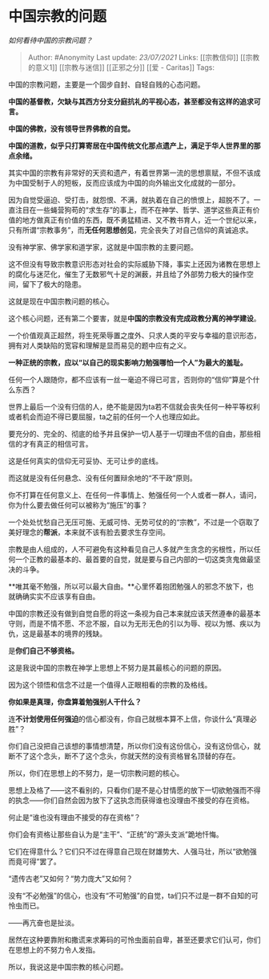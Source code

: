 # 中国宗教的问题
*如何看待中国的宗教问题？*

> Author: #Anonymity
Last update: *23/07/2021* 
Links: [[宗教信仰]] [[宗教的意义1]] [[宗教与迷信]] [[正邪之分]] [[爱 - Caritas]]
Tags:    


中国的宗教问题，主要是一个固步自封、自轻自贱的心态问题。

**中国的基督教，欠缺与其西方分支分庭抗礼的平视心态，甚至都没有这样的追求可言。**

**中国的佛教，没有领导世界佛教的自觉。**

**中国的道教，似乎只打算寄居在中国传统文化那点遗产上，满足于华人世界里的那点余绪。**

其实中国的宗教有非常好的天资和遗产，有着世界第一流的思想禀赋，不但不该成为中国受制于人的短板，反而应该成为中国的向外输出文化成就的一部分。

因为自觉受逼迫、受打击，就怨恨、不满，就执着在自己的愤恨上，超脱不了。一直注目在一些蝇营狗苟的“求生存”的事上，而不在神学、哲学、道学这些真正有价值的地方做真正有价值的东西，既不勇猛精进、又不教书育人，近一个世纪以来，只有所谓“宗教事务”，而**无任何思想创见**，完全丧失了对自己信仰的真诚追求。

没有神学家、佛学家和道学家，这就是中国宗教的主要问题。

这不但没有导致宗教意识形态对社会的实际威胁下降，事实上还因为诸教在思想上的腐化与迷茫化，催生了无数邪气十足的渊薮，并且给了外部势力极大的操作空间，留下了极大的隐患。

这就是现在中国宗教问题的核心。



这个核心问题，还有第二个要害，就是**中国的宗教没有完成政教分离的神学建设**。

一个价值观真正超然，将生死荣辱置之度外、只求人类的平安与幸福的意识形态，拥有对人类缺陷的宽容和理解是显而易见的题中应有之义。

**一种正统的宗教，应以“以自己的现实影响力勉强哪怕一个人”为最大的羞耻。**

任何一个人跟随你，都不应该有一丝一毫迫不得已可言，否则你的“信仰”算是个什么东西？

世界上最后一个没有归信的人，绝不能是因为ta若不信就会丧失任何一种平等权利或者机会而迫不得已要屈服，ta之前的任何一个人也理应如此。

要充分的、完全的、彻底的给予并且保护一切人基于一切理由不信的自由，那些相信的才有真正的相信可言。

这是任何真实的信仰无可妥协、无可让步的底线。

而这就是没有任何悬念、没有任何置辩余地的“不干政”原则。

你不打算在任何意义上、在任何一件事情上、勉强任何一个人或者一群人，请问，你为什么要去做任何可以被称为“施压”的事？

一个处处忧愁自己无压可施、无威可恃、无势可仗的的“宗教”，不过是一个窃取了美好理念的**帮派**，本来就不该有脸去要求生存空间。

宗教是由人组成的，人不可避免有这种看见自己人多就产生贪念的劣根性，所以任何一个正教的最基本的、最首要的自觉，就是要与自己内部的一切这类贪鬼做最坚决的斗争。

**唯其毫不勉强，所以可以最大自由。**心里怀着抱团勉强人的邪念不放下，也就确确实实不应该享有自由。

中国的宗教还没有做到自觉自愿的将这一条视为自己本来就应该天然遵奉的最基本守则，而是不情不愿、不忿不服，自以为无形无色的引以为辱、视以为憾、疾以为仇，这是最基本的境界的残缺。

是**你们自己不够资格。**

这是我说中国的宗教在神学上思想上不努力是其最核心的问题的原因。

因为这个领悟和信念不过是一个值得人正眼相看的宗教的及格线。

**你如果是真理，你盘算着勉强别人干什么？**

连**不计划使用任何强迫**的信心都没有，你自己就根本算不上信，你谈什么“真理必胜”？

你们自己没把自己该想的事情想清楚，所以你们没有这份信心，没有这份信心，就断不了这个念头，断不了这个念头，你就天然的没有资格冒名顶替的存在。

所以，你们在思想上的不努力，是一切宗教问题的核心。

思想上及格了——这不看别的，只看你们是不是心甘情愿的放下一切欲勉强而不得的执念——你们自然会因为放下了这执念而获得谁也没理由不接受的存在资格。

何止是“谁也没有理由不接受的存在资格”？

你们会有资格让那些自认为是“主干”、“正统”的“源头支派”跪地忏悔。

它们在得意什么？它们只不过在得意自己现在财雄势大、人强马壮，所以“欲勉强而竟可得”罢了。

“遗传古老”又如何？“势力庞大”又如何？

没有“不必勉强”的信心，也没有“不可勉强”的自觉，ta们只不过是一群不自知的可怜虫而已。

——再亢奋也是扯淡。

居然在这种要靠附和撒谎来求筹码的可怜虫面前自卑，甚至还要求它们认可，你们在思想上的不努力令人发指。

所以，我说这是中国宗教的核心问题。



